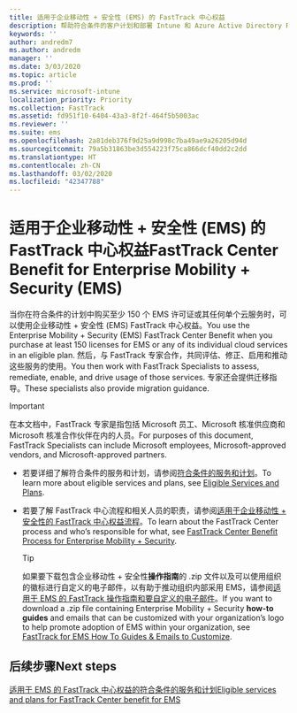 ```yaml
---
title: 适用于企业移动性 + 安全性 (EMS) 的 FastTrack 中心权益
description: 帮助符合条件的客户计划和部署 Intune 和 Azure Active Directory Premium 的程序
keywords: ''
author: andredm7
ms.author: andredm
manager: ''
ms.date: 3/03/2020
ms.topic: article
ms.prod: ''
ms.service: microsoft-intune
localization_priority: Priority
ms.collection: FastTrack
ms.assetid: fd951f10-6404-43a3-8f2f-464f5b5003ac
ms.reviewer: ''
ms.suite: ems
ms.openlocfilehash: 2a81deb376f9d25a9d998c7ba49ae9a26205d94d
ms.sourcegitcommit: 79a5b31863be3d554223f75ca866dcf40dd2c2dd
ms.translationtype: HT
ms.contentlocale: zh-CN
ms.lasthandoff: 03/02/2020
ms.locfileid: "42347788"
---
```

# <a name="fasttrack-center-benefit-for-enterprise-mobility--security-ems"></a><span data-ttu-id="8b62c-103">适用于企业移动性 + 安全性 (EMS) 的 FastTrack 中心权益</span><span class="sxs-lookup"><span data-stu-id="8b62c-103">FastTrack Center Benefit for Enterprise Mobility + Security (EMS)</span></span>

<span data-ttu-id="8b62c-104">当你在符合条件的计划中购买至少 150 个 EMS 许可证或其任何单个云服务时，可以使用企业移动性 + 安全性 (EMS) FastTrack 中心权益。</span><span class="sxs-lookup"><span data-stu-id="8b62c-104">You use the Enterprise Mobility + Security (EMS) FastTrack Center Benefit when you purchase at least 150 licenses for EMS or any of its individual cloud services in an eligible plan.</span></span> <span data-ttu-id="8b62c-105">然后，与 FastTrack 专家合作，共同评估、修正、启用和推动这些服务的使用。</span><span class="sxs-lookup"><span data-stu-id="8b62c-105">You then work with FastTrack Specialists to assess, remediate, enable, and drive usage of those services.</span></span> <span data-ttu-id="8b62c-106">专家还会提供迁移指导。</span><span class="sxs-lookup"><span data-stu-id="8b62c-106">These specialists also provide migration guidance.</span></span> 

> [!IMPORTANT]
> <span data-ttu-id="8b62c-107">在本文档中，FastTrack 专家是指包括 Microsoft 员工、Microsoft 核准供应商和 Microsoft 核准合作伙伴在内的人员。</span><span class="sxs-lookup"><span data-stu-id="8b62c-107">For purposes of this document, FastTrack Specialists can include Microsoft employees, Microsoft-approved vendors, and Microsoft-approved partners.</span></span>

- <span data-ttu-id="8b62c-108">若要详细了解符合条件的服务和计划，请参阅[符合条件的服务和计划](M365-eligible-services-and-plans.md)。</span><span class="sxs-lookup"><span data-stu-id="8b62c-108">To learn more about eligible services and plans, see [Eligible Services and Plans](M365-eligible-services-and-plans.md).</span></span>

- <span data-ttu-id="8b62c-109">若要了解 FastTrack 中心流程和相关人员的职责，请参阅[适用于企业移动性 + 安全性的 FastTrack 中心权益流程](EMS-fasttrack-process.md)。</span><span class="sxs-lookup"><span data-stu-id="8b62c-109">To learn about the FastTrack Center process and who’s responsible for what, see [FastTrack Center Benefit Process for Enterprise Mobility + Security](EMS-fasttrack-process.md).</span></span>

    > [!TIP]
    > <span data-ttu-id="8b62c-110">如果要下载包含企业移动性 + 安全性**操作指南**的 .zip 文件以及可以使用组织的徽标进行自定义的电子邮件，以有助于推动组织内部采用 EMS，请参阅[适用于 EMS 的 FastTrack 操作指南和要自定义的电子邮件](https://gallery.technet.microsoft.com/FastTrack-for-EMS-How-To-f170da4c)。</span><span class="sxs-lookup"><span data-stu-id="8b62c-110">If you want to download a .zip file containing Enterprise Mobility + Security **how-to guides** and emails that can be customized with your organization’s logo to help promote adoption of EMS within your organization, see [FastTrack for EMS How To Guides & Emails to Customize](https://gallery.technet.microsoft.com/FastTrack-for-EMS-How-To-f170da4c).</span></span>

## <a name="next-steps"></a><span data-ttu-id="8b62c-111">后续步骤</span><span class="sxs-lookup"><span data-stu-id="8b62c-111">Next steps</span></span>

[<span data-ttu-id="8b62c-112">适用于 EMS 的 FastTrack 中心权益的符合条件的服务和计划</span><span class="sxs-lookup"><span data-stu-id="8b62c-112">Eligible services and plans for FastTrack Center benefit for EMS</span></span>](M365-eligible-services-and-plans.md)



